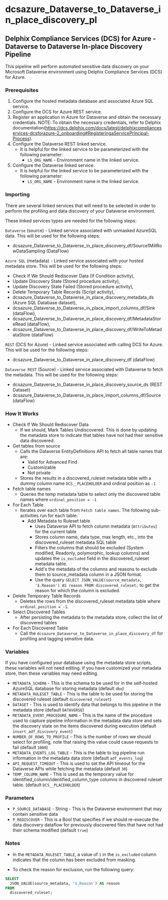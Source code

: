 # dcsazure_Dataverse_to_Dataverse_in_place_discovery_pl
## Delphix Compliance Services (DCS) for Azure - Dataverse to Dataverse In-place Discovery Pipeline

This pipeline will perform automated sensitive data discovery on your Microsoft Dataverse environment using Delphix Compliance Services (DCS) for Azure.

### Prerequisites
1. Configure the hosted metadata database and associated Azure SQL service.
2. Configure the DCS for Azure REST service.
3. Register an application in Azure for Dataverse and obtain the necessary credentials. 
   NOTE: To obtain the necessary credentials, refer to Delphix documentation(https://dcs.delphix.com/docs/latest/delphixcomplianceservices-dcsforazure-2_onboarding#RegisteringaServicePrincipal-Process).
4. Configure the Dataverse REST linked service. 
   * It is helpful for the linked service to be parameterized with the following parameter:
      * `LS_ORG_NAME` - Environment name in the linked service.
5. Configure the Dataverse linked service. 
   * It is helpful for the linked service to be parameterized with the following parameter:
      * `LS_ORG_NAME` - Environment name in the linked service.

### Importing

There are several linked services that will need to be selected in order to perform the profiling and data discovery of your Dataverse environment.

These linked services types are needed for the following steps:

`Dataverse` (source) - Linked service associated with unmasked AzureSQL data. This will be used for the following steps:
* dcsazure_Dataverse_to_Dataverse_in_place_discovery_df/Source1MillRowDataSampling (DataFlow)

`Azure SQL` (metadata) - Linked service associated with your hosted metadata store. This will be used for the following steps:
* Check If We Should Rediscover Data (If Condition activity),
* Update Discovery State (Stored procedure activity),
* Update Discovery State Failed (Stored procedure activity),
* Delete Temporary Table Records (Script activity),
* dcsazure_Dataverse_to_Dataverse_in_place_discovery_metadata_ds (Azure SQL Database dataset),
* dcsazure_Dataverse_to_Dataverse_in_place_import_columns_df/Sink (dataFlow),
* dcsazure_Dataverse_to_Dataverse_in_place_discovery_df/MetadataStoreRead (dataFlow),
* dcsazure_Dataverse_to_Dataverse_in_place_discovery_df/WriteToMetadataStore (dataFlow)

`REST` (DCS for Azure) - Linked service associated with calling DCS for Azure. This will be used for the following steps:
* dcsazure_Dataverse_to_Dataverse_in_place_discovery_df (dataFlow)

`Dataverse REST` (Source) - Linked service associated with Dataverse to fetch the metadata. This will be used for the following steps:
* dcsazure_Dataverse_to_Dataverse_in_place_discovery_source_ds (REST Dataset)
* dcsazure_Dataverse_to_Dataverse_in_place_import_columns_df/Source (dataFlow)

### How It Works

* Check If We Should Rediscover Data
  * If we should, Mark Tables Undiscovered. This is done by updating the metadata store to indicate that tables have not had their sensitive data discovered.
* Get tables from source 
  * Calls the Dataverse EntityDefinitions API to fetch all table names that are:
    * Valid for Advanced Find
    * Customizable
    * Not private
  * Stores the results in a discovered_ruleset metadata table with a dummy column name `DCS__PLACEHOLDER` and ordinal position as `-1`
* Fetch table names
  * Queries the temp metadata table to select only the discovered table names where `ordinal_position = -1`
* For Each Table  
  * Iterates over each table from `Fetch table names`. The following sub-activities run for each table:
    * Add Metadata to Ruleset table
      * Uses Dataverse API to fetch column metadata (`Attributes`) for the current table  
      * Stores column name, data type, max length, etc., into the discovered_ruleset metadata SQL table
      * Filters the columns that should be excluded (System modified, Readonly, polymorphic, lookup columns) and updates the `is_excluded` field in the discovered_ruleset metadata table.
      * Add's the metadata of the columns and reasons to exclude them to source_metadata column in a JSON format.
      * Use the query `SELECT JSON_VALUE(source_metadata, '$.Reason') AS reason FROM discovered_ruleset;` to get the reason for which the column is excluded.
* Delete Temporary Table Records
  * Deletes the rows from the discovered_ruleset metadata table where `ordinal_position = -1`.
* Select Discovered Tables
  * After persisting the metadata to the metadata store, collect the list of discovered tables
* For Each Discovered Table
  * Call the `dcsazure_Dataverse_to_Dataverse_in_place_discovery_df` for profiling and tagging sensitive data.

### Variables

If you have configured your database using the metadata store scripts, these variables will not need editing. If you have customized your metadata store, then these variables may need editing.

* `METADATA_SCHEMA` - This is the schema to be used for in the self-hosted AzureSQL database for storing metadata (default `dbo`)
* `METADATA_RULESET_TABLE` - This is the table to be used for storing the discovered ruleset (default `discovered_ruleset`)
* `DATASET` - This is used to identify data that belongs to this pipeline in the metadata store (default `DATAVERSE`)
* `METADATA_EVENT_PROCEDURE_NAME` - This is the name of the procedure used to capture pipeline information in the metadata data store and sets the discovery state on the items discovered during execution (default `insert_adf_discovery_event`)
* `NUMBER_OF_ROWS_TO_PROFILE` - This is the number of rows we should select for profiling, note that raising this value could cause requests to fail (default `1000`)
* `METADATA_EVENTS_LOG_TABLE` - This is the table to log pipeline run information in the metadata data store (default `adf_events_log`)
* `API_REQUEST_TIMEOUT` - This is used to set the API timeout for the Dataverse APIs while fetching the metadata (default `30`)
* `TEMP_COLUMN_NAME` - This is used as the temporary value for identified_column/identified_column_type columns in discovered ruleset table. (default `DCS__PLACEHOLDER`)

### Parameters

* `P_SOURCE_DATABASE` - String - This is the Dataverse environment that may contain sensitive data
* `P_REDISCOVER` - This is a Bool that specifies if we should re-execute the data discovery dataflow for previously discovered files that have not had their schema modified (default `true`)

### Notes

* In the `METADATA_RULESET_TABLE`, a value of `1` in the `is_excluded` column indicates that the column has been excluded from masking.

* To check the reason for exclusion, run the following query:

```sql
SELECT
  JSON_VALUE(source_metadata, '$.Reason') AS reason
FROM
  discovered_ruleset;
```
